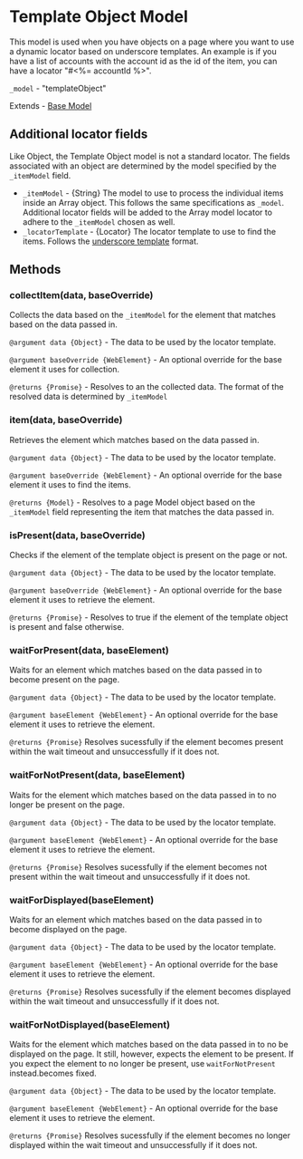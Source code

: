 # Template Object Model
This model is used when you have objects on a page where you want to use a dynamic locator based on underscore templates. An example is if you have a list of accounts with the account id as the id of the item, you can have a locator "#<%= accountId %>".

`_model` - "templateObject"

Extends - [Base Model](base.md)

## Additional locator fields
Like Object, the Template Object model is not a standard locator. The fields associated with an object are determined by the model specified by the `_itemModel` field.

* `_itemModel` - {String} The model to use to process the individual items inside an Array object. This follows the same specifications as `_model`. Additional locator fields will be added to the Array model locator to adhere to the `_itemModel` chosen as well.
* `_locatorTemplate` - {Locator} The locator template to use to find the items. Follows the [underscore template](http://underscorejs.org/#template) format.

## Methods

### collectItem(data, baseOverride)
Collects the data based on the `_itemModel` for the element that matches based on the data passed in.

`@argument data {Object}` - The data to be used by the locator template.

`@argument baseOverride {WebElement}` - An optional override for the base element it uses for collection.

`@returns {Promise}` - Resolves to an the collected data. The format of the resolved data is determined by `_itemModel`

### item(data, baseOverride)
Retrieves the element which matches based on the data passed in.

`@argument data {Object}` - The data to be used by the locator template.

`@argument baseOverride {WebElement}` - An optional override for the base element it uses to find the items.

`@returns {Model}` - Resolves to a page Model object based on the `_itemModel` field representing the item that matches the data passed in.

### isPresent(data, baseOverride)
Checks if the element of the template object is present on the page or not.

`@argument data {Object}` - The data to be used by the locator template.

`@argument baseOverride {WebElement}` - An optional override for the base element it uses to retrieve the element.

`@returns {Promise}` - Resolves to true if the element of the template object is present and false otherwise.

### waitForPresent(data, baseElement)
Waits for an element which matches based on the data passed in to become present on the page.

`@argument data {Object}` - The data to be used by the locator template.

`@argument baseElement {WebElement}` - An optional override for the base element it uses to retrieve the element.

`@returns {Promise}` Resolves sucessfully if the element becomes present within the wait timeout and unsuccessfully if it does not.

### waitForNotPresent(data, baseElement)
Waits for the element which matches based on the data passed in to no longer be present on the page.

`@argument data {Object}` - The data to be used by the locator template.

`@argument baseElement {WebElement}` - An optional override for the base element it uses to retrieve the element.

`@returns {Promise}` Resolves sucessfully if the element becomes not present within the wait timeout and unsuccessfully if it does not.

### waitForDisplayed(baseElement)
Waits for an element which matches based on the data passed in to become displayed on the page.

`@argument data {Object}` - The data to be used by the locator template.

`@argument baseElement {WebElement}` - An optional override for the base element it uses to retrieve the element.

`@returns {Promise}` Resolves sucessfully if the element becomes displayed within the wait timeout and unsuccessfully if it does not.

### waitForNotDisplayed(baseElement)
Waits for the element which matches based on the data passed in to no be displayed on the page. It still, however, expects the element to be present. If you expect the element to no longer be present, use `waitForNotPresent` instead.becomes fixed.

`@argument data {Object}` - The data to be used by the locator template.

`@argument baseElement {WebElement}` - An optional override for the base element it uses to retrieve the element.

`@returns {Promise}` Resolves sucessfully if the element becomes no longer displayed within the wait timeout and unsuccessfully if it does not.